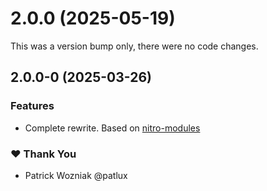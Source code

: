 # 2.0.0 (2025-05-19)

This was a version bump only, there were no code changes.

## 2.0.0-0 (2025-03-26)

### Features

- Complete rewrite. Based on [nitro-modules](https://nitro.margelo.com/)

### ❤️ Thank You

- Patrick Wozniak @patlux

